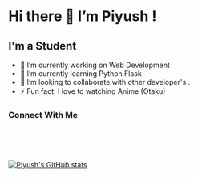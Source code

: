 # Hi there 👋 I’m Piyush !

## I'm a Student
- 🔭 I’m currently working on Web Development 
- 🌱 I’m currently learning Python Flask
- 👯 I’m looking to collaborate with other developer's .
- ⚡ Fun fact: I love to watching Anime (Otaku)

### Connect With Me


<br />
<br />
<br />


<!--Status-->
[![Piyush's GitHub stats](https://github-readme-stats.vercel.app/api?username=Piyush)](https://github.com/anuraghazra/github-readme-stats)
